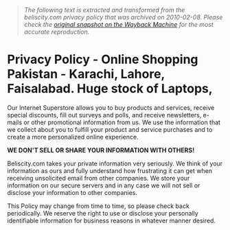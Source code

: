 > *The following text is extracted and transformed from the beliscity.com privacy policy that was archived on 2010-02-08. Please check the [original snapshot on the Wayback Machine](https://web.archive.org/web/20100208161425id_/http%3A//www.beliscity.com/pg5/privacy_policy/pages.html) for the most accurate reproduction.*

# Privacy Policy - Online Shopping Pakistan - Karachi, Lahore, Faisalabad. Huge stock of Laptops,

Our Internet Superstore allows you to buy products and services, receive special discounts, fill out surveys and polls, and receive newsletters, e-mails or other promotional information from us. We use the information that we collect about you to fulfill your product and service purchases and to create a more personalized online experience. 

**WE DON'T SELL OR SHARE YOUR INFORMATION WITH OTHERS!**

Beliscity.com takes your private information very seriously. We think of your information as ours and fully understand how frustrating it can get when receiving unsolicited email from other companies. We store your information on our secure servers and in any case we will not sell or disclose your information to other companies.

This Policy may change from time to time, so please check back periodically. We reserve the right to use or disclose your personally identifiable information for business reasons in whatever manner desired.
